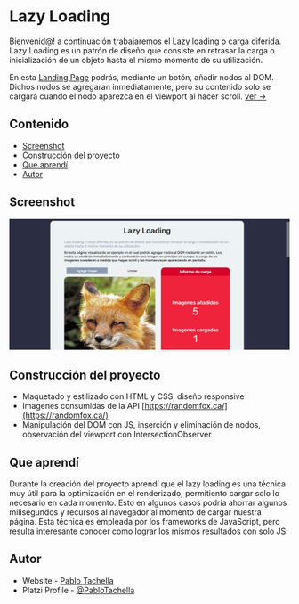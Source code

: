 # Lazy Loading

Bienvenid@! a continuación trabajaremos el Lazy loading o carga diferida. Lazy Loading es un patrón de diseño que consiste en retrasar la carga o inicialización de un objeto hasta el mismo momento de su utilización.

En esta [Landing Page](https://pablotachella.github.io/lazy_loading/) podrás, mediante un botón, 
añadir nodos al DOM. Dichos nodos se agregaran inmediatamente, pero su contenido solo se cargará cuando el nodo 
aparezca en el viewport al hacer scroll. [ver ->](https://pablotachella.github.io/lazy_loading/)

## Contenido

- [Screenshot](#screenshot)
- [Construcción del proyecto](#construcción-del-proyecto)
- [Que aprendí](#que-aprendí)
- [Autor](#autor)

## Screenshot


![](./screenshot-lazy.jpg)

## Construcción del proyecto

- Maquetado y estilizado con HTML y CSS, diseño responsive
- Imagenes consumidas de la API [https://randomfox.ca/](https://randomfox.ca/)
- Manipulación del DOM con JS, inserción y eliminación de nodos, observación del viewport con IntersectionObserver

## Que aprendí

Durante la creación del proyecto aprendí que el lazy loading es una técnica muy útil para la optimización en el renderizado, permitiento cargar solo lo necesario en cada momento. Esto en algunos casos podría ahorrar algunos milisegundos y recursos al navegador al momento de cargar nuestra página. Esta técnica es empleada por los frameworks de JavaScript, pero resulta interesante conocer como lograr los mismos resultados con solo JS.

## Autor

- Website - [Pablo Tachella](https://pablotachella.github.io/)
- Platzi Profile - [@PabloTachella](https://platzi.com/p/tachella/)
